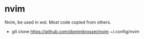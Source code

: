 # nvim
Nvim, be used in wsl. Most code copied from others.
- git clone https://github.com/dominikrosser/nvim ~/.config/nvim
